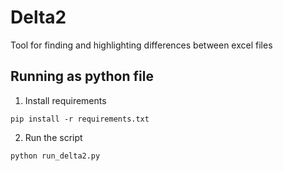 # Delta2

Tool for finding and highlighting differences between excel files 

## Running as python file

1. Install requirements

```
pip install -r requirements.txt
```

2. Run the script

```
python run_delta2.py
```